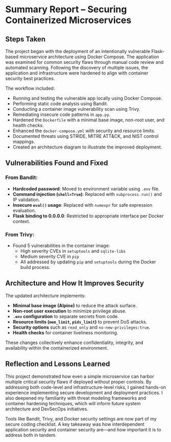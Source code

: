 
# Summary Report – Securing Containerized Microservices

## Steps Taken

The project began with the deployment of an intentionally vulnerable Flask-based microservice architecture using Docker Compose. The application was examined for common security flaws through manual code review and automated scanning. Following the discovery of multiple issues, the application and infrastructure were hardened to align with container security best practices.

The workflow included:
- Running and testing the vulnerable app locally using Docker Compose.
- Performing static code analysis using Bandit.
- Conducting a container image vulnerability scan using Trivy.
- Remediating insecure code patterns in `app.py`.
- Hardened the `Dockerfile` with a minimal base image, non-root user, and health checks.
- Enhanced the `docker-compose.yml` with security and resource limits.
- Documented threats using STRIDE, MITRE ATT&CK, and NIST control mappings.
- Created an architecture diagram to illustrate the improved deployment.

## Vulnerabilities Found and Fixed

### From Bandit:
- **Hardcoded password**: Moved to environment variable using `.env` file.
- **Command injection (`shell=True`)**: Replaced with `subprocess.run()` and IP validation.
- **Insecure `eval()` usage**: Replaced with `numexpr` for safe expression evaluation.
- **Flask binding to 0.0.0.0**: Restricted to appropriate interface per Docker context.

### From Trivy:
- Found 5 vulnerabilities in the container image:
  - High severity CVEs in `setuptools` and `sqlite-libs`
  - Medium severity CVE in `pip`
  - All addressed by updating `pip` and `setuptools` during the Docker build process.

## Architecture and How It Improves Security

The updated architecture implements:
- **Minimal base image (Alpine)** to reduce the attack surface.
- **Non-root user execution** to minimize privilege abuse.
- **`.env` configuration** to separate secrets from code.
- **Resource limits (`mem_limit`, `pids_limit`)** to prevent DoS attacks.
- **Security options** such as `read_only` and `no-new-privileges:true`.
- **Health checks** for container liveliness monitoring.

These changes collectively enhance confidentiality, integrity, and availability within the containerized environment.

## Reflection and Lessons Learned

This project demonstrated how even a simple microservice can harbor multiple critical security flaws if deployed without proper controls. By addressing both code-level and infrastructure-level risks, I gained hands-on experience implementing secure development and deployment practices. I also deepened my familiarity with threat modeling frameworks and container hardening techniques, which will inform future system architecture and DevSecOps initiatives.

Tools like Bandit, Trivy, and Docker security settings are now part of my secure coding checklist. A key takeaway was how interdependent application security and container security are—and how important it is to address both in tandem.
